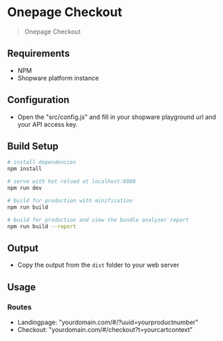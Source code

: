 # Onepage Checkout

> Onepage Checkout

## Requirements

*   NPM
*   Shopware platform instance

## Configuration

*   Open the "src/config.js" and fill in your shopware playground url and your API access key.

## Build Setup

``` bash
# install dependencies
npm install

# serve with hot reload at localhost:8080
npm run dev

# build for production with minification
npm run build

# build for production and view the bundle analyzer report
npm run build --report
``` 

## Output

*   Copy the output from the `dist` folder to your web server

## Usage

### Routes 

*   Landingpage: "yourdomain.com/#/?uuid=yourproductnumber"
*   Checkout: "yourdomain.com/#/checkout?t=yourcartcontext"